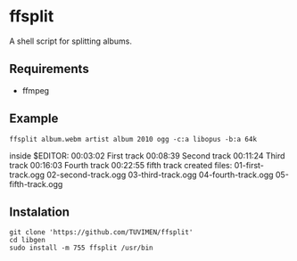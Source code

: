 # ffsplit
A shell script for splitting albums.

## Requirements

 - ffmpeg

## Example
	ffsplit album.webm artist album 2010 ogg -c:a libopus -b:a 64k
inside $EDITOR:
	00:03:02 First track
	00:08:39 Second track
	00:11:24 Third track
	00:16:03 Fourth track
	00:22:55 fifth track
created files:
	01-first-track.ogg
	02-second-track.ogg
	03-third-track.ogg
	04-fourth-track.ogg
	05-fifth-track.ogg

## Instalation
	git clone 'https://github.com/TUVIMEN/ffsplit'
	cd libgen
	sudo install -m 755 ffsplit /usr/bin
